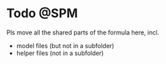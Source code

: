 # Todo @SPM

Pls move all the shared parts of the formula here, incl.

* model files (but not in a subfolder)
* helper files (not in a subfolder)

